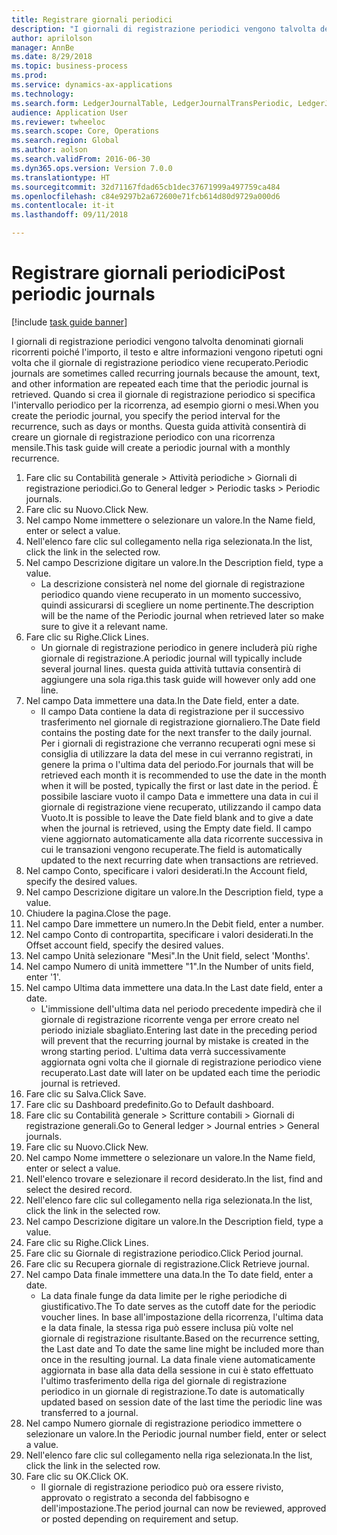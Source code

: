 ```yaml
--- 
title: Registrare giornali periodici
description: "I giornali di registrazione periodici vengono talvolta denominati giornali ricorrenti poiché l'importo, il testo e altre informazioni vengono ripetuti ogni volta che il giornale di registrazione periodico viene recuperato."
author: aprilolson
manager: AnnBe
ms.date: 8/29/2018
ms.topic: business-process
ms.prod: 
ms.service: dynamics-ax-applications
ms.technology: 
ms.search.form: LedgerJournalTable, LedgerJournalTransPeriodic, LedgerJournalTransDaily
audience: Application User
ms.reviewer: twheeloc
ms.search.scope: Core, Operations
ms.search.region: Global
ms.author: aolson
ms.search.validFrom: 2016-06-30
ms.dyn365.ops.version: Version 7.0.0
ms.translationtype: HT
ms.sourcegitcommit: 32d71167fdad65cb1dec37671999a497759ca484
ms.openlocfilehash: c84e9297b2a672600e71fcb614d80d9729a000d6
ms.contentlocale: it-it
ms.lasthandoff: 09/11/2018

---
```

# <a name="post-periodic-journals"></a><span data-ttu-id="a4a48-103">Registrare giornali periodici</span><span class="sxs-lookup"><span data-stu-id="a4a48-103">Post periodic journals</span></span>

[!include [task guide banner](../../includes/task-guide-banner.md)]

<span data-ttu-id="a4a48-104">I giornali di registrazione periodici vengono talvolta denominati giornali ricorrenti poiché l'importo, il testo e altre informazioni vengono ripetuti ogni volta che il giornale di registrazione periodico viene recuperato.</span><span class="sxs-lookup"><span data-stu-id="a4a48-104">Periodic journals are sometimes called recurring journals because the amount, text, and other information are repeated each time that the periodic journal is retrieved.</span></span> <span data-ttu-id="a4a48-105">Quando si crea il giornale di registrazione periodico si specifica l'intervallo periodico per la ricorrenza, ad esempio giorni o mesi.</span><span class="sxs-lookup"><span data-stu-id="a4a48-105">When you create the periodic journal, you specify the period interval for the recurrence, such as days or months.</span></span> <span data-ttu-id="a4a48-106">Questa guida attività consentirà di creare un giornale di registrazione periodico con una ricorrenza mensile.</span><span class="sxs-lookup"><span data-stu-id="a4a48-106">This task guide will create a periodic journal with a monthly recurrence.</span></span>



1. <span data-ttu-id="a4a48-107">Fare clic su Contabilità generale > Attività periodiche > Giornali di registrazione periodici.</span><span class="sxs-lookup"><span data-stu-id="a4a48-107">Go to General ledger > Periodic tasks > Periodic journals.</span></span>
2. <span data-ttu-id="a4a48-108">Fare clic su Nuovo.</span><span class="sxs-lookup"><span data-stu-id="a4a48-108">Click New.</span></span>
3. <span data-ttu-id="a4a48-109">Nel campo Nome immettere o selezionare un valore.</span><span class="sxs-lookup"><span data-stu-id="a4a48-109">In the Name field, enter or select a value.</span></span>
4. <span data-ttu-id="a4a48-110">Nell'elenco fare clic sul collegamento nella riga selezionata.</span><span class="sxs-lookup"><span data-stu-id="a4a48-110">In the list, click the link in the selected row.</span></span>
5. <span data-ttu-id="a4a48-111">Nel campo Descrizione digitare un valore.</span><span class="sxs-lookup"><span data-stu-id="a4a48-111">In the Description field, type a value.</span></span>
    * <span data-ttu-id="a4a48-112">La descrizione consisterà nel nome del giornale di registrazione periodico quando viene recuperato in un momento successivo, quindi assicurarsi di scegliere un nome pertinente.</span><span class="sxs-lookup"><span data-stu-id="a4a48-112">The description will be the name of the Periodic journal when retrieved later so make sure to give it a relevant name.</span></span>  
6. <span data-ttu-id="a4a48-113">Fare clic su Righe.</span><span class="sxs-lookup"><span data-stu-id="a4a48-113">Click Lines.</span></span>
    * <span data-ttu-id="a4a48-114">Un giornale di registrazione periodico in genere includerà più righe giornale di registrazione.</span><span class="sxs-lookup"><span data-stu-id="a4a48-114">A periodic journal will typically include several journal lines.</span></span> <span data-ttu-id="a4a48-115">questa guida attività tuttavia consentirà di aggiungere una sola riga.</span><span class="sxs-lookup"><span data-stu-id="a4a48-115">this task guide will however only add one line.</span></span>  
7. <span data-ttu-id="a4a48-116">Nel campo Data immettere una data.</span><span class="sxs-lookup"><span data-stu-id="a4a48-116">In the Date field, enter a date.</span></span>
    * <span data-ttu-id="a4a48-117">Il campo Data contiene la data di registrazione per il successivo trasferimento nel giornale di registrazione giornaliero.</span><span class="sxs-lookup"><span data-stu-id="a4a48-117">The Date field contains the posting date for the next transfer to the daily journal.</span></span> <span data-ttu-id="a4a48-118">Per i giornali di registrazione che verranno recuperati ogni mese si consiglia di utilizzare la data del mese in cui verranno registrati, in genere la prima o l'ultima data del periodo.</span><span class="sxs-lookup"><span data-stu-id="a4a48-118">For journals that will be retrieved each month it is recommended to use the date in the month when it will be posted, typically the first or last date in the period.</span></span> <span data-ttu-id="a4a48-119">È possibile lasciare vuoto il campo Data e immettere una data in cui il giornale di registrazione viene recuperato, utilizzando il campo data Vuoto.</span><span class="sxs-lookup"><span data-stu-id="a4a48-119">It is possible to leave the Date field blank and to give a date when the journal is retrieved, using the Empty date field.</span></span>    <span data-ttu-id="a4a48-120">Il campo viene aggiornato automaticamente alla data ricorrente successiva in cui le transazioni vengono recuperate.</span><span class="sxs-lookup"><span data-stu-id="a4a48-120">The field is automatically updated to the next recurring date when transactions are retrieved.</span></span>  
8. <span data-ttu-id="a4a48-121">Nel campo Conto, specificare i valori desiderati.</span><span class="sxs-lookup"><span data-stu-id="a4a48-121">In the Account field, specify the desired values.</span></span>
9. <span data-ttu-id="a4a48-122">Nel campo Descrizione digitare un valore.</span><span class="sxs-lookup"><span data-stu-id="a4a48-122">In the Description field, type a value.</span></span>
10. <span data-ttu-id="a4a48-123">Chiudere la pagina.</span><span class="sxs-lookup"><span data-stu-id="a4a48-123">Close the page.</span></span>
11. <span data-ttu-id="a4a48-124">Nel campo Dare immettere un numero.</span><span class="sxs-lookup"><span data-stu-id="a4a48-124">In the Debit field, enter a number.</span></span>
12. <span data-ttu-id="a4a48-125">Nel campo Conto di contropartita, specificare i valori desiderati.</span><span class="sxs-lookup"><span data-stu-id="a4a48-125">In the Offset account field, specify the desired values.</span></span>
13. <span data-ttu-id="a4a48-126">Nel campo Unità selezionare "Mesi".</span><span class="sxs-lookup"><span data-stu-id="a4a48-126">In the Unit field, select 'Months'.</span></span>
14. <span data-ttu-id="a4a48-127">Nel campo Numero di unità immettere "1".</span><span class="sxs-lookup"><span data-stu-id="a4a48-127">In the Number of units field, enter '1'.</span></span>
15. <span data-ttu-id="a4a48-128">Nel campo Ultima data immettere una data.</span><span class="sxs-lookup"><span data-stu-id="a4a48-128">In the Last date field, enter a date.</span></span>
    * <span data-ttu-id="a4a48-129">L'immissione dell'ultima data nel periodo precedente impedirà che il giornale di registrazione ricorrente venga per errore creato nel periodo iniziale sbagliato.</span><span class="sxs-lookup"><span data-stu-id="a4a48-129">Entering last date in the preceding period will prevent that the recurring journal by mistake is created in the wrong starting period.</span></span> <span data-ttu-id="a4a48-130">L'ultima data verrà successivamente aggiornata ogni volta che il giornale di registrazione periodico viene recuperato.</span><span class="sxs-lookup"><span data-stu-id="a4a48-130">Last date will later on be updated each time the periodic journal is retrieved.</span></span>  
16. <span data-ttu-id="a4a48-131">Fare clic su Salva.</span><span class="sxs-lookup"><span data-stu-id="a4a48-131">Click Save.</span></span>
17. <span data-ttu-id="a4a48-132">Fare clic su Dashboard predefinito.</span><span class="sxs-lookup"><span data-stu-id="a4a48-132">Go to Default dashboard.</span></span>
18. <span data-ttu-id="a4a48-133">Fare clic su Contabilità generale > Scritture contabili > Giornali di registrazione generali.</span><span class="sxs-lookup"><span data-stu-id="a4a48-133">Go to General ledger > Journal entries > General journals.</span></span>
19. <span data-ttu-id="a4a48-134">Fare clic su Nuovo.</span><span class="sxs-lookup"><span data-stu-id="a4a48-134">Click New.</span></span>
20. <span data-ttu-id="a4a48-135">Nel campo Nome immettere o selezionare un valore.</span><span class="sxs-lookup"><span data-stu-id="a4a48-135">In the Name field, enter or select a value.</span></span>
21. <span data-ttu-id="a4a48-136">Nell'elenco trovare e selezionare il record desiderato.</span><span class="sxs-lookup"><span data-stu-id="a4a48-136">In the list, find and select the desired record.</span></span>
22. <span data-ttu-id="a4a48-137">Nell'elenco fare clic sul collegamento nella riga selezionata.</span><span class="sxs-lookup"><span data-stu-id="a4a48-137">In the list, click the link in the selected row.</span></span>
23. <span data-ttu-id="a4a48-138">Nel campo Descrizione digitare un valore.</span><span class="sxs-lookup"><span data-stu-id="a4a48-138">In the Description field, type a value.</span></span>
24. <span data-ttu-id="a4a48-139">Fare clic su Righe.</span><span class="sxs-lookup"><span data-stu-id="a4a48-139">Click Lines.</span></span>
25. <span data-ttu-id="a4a48-140">Fare clic su Giornale di registrazione periodico.</span><span class="sxs-lookup"><span data-stu-id="a4a48-140">Click Period journal.</span></span>
26. <span data-ttu-id="a4a48-141">Fare clic su Recupera giornale di registrazione.</span><span class="sxs-lookup"><span data-stu-id="a4a48-141">Click Retrieve journal.</span></span>
27. <span data-ttu-id="a4a48-142">Nel campo Data finale immettere una data.</span><span class="sxs-lookup"><span data-stu-id="a4a48-142">In the To date field, enter a date.</span></span>
    * <span data-ttu-id="a4a48-143">La data finale funge da data limite per le righe periodiche di giustificativo.</span><span class="sxs-lookup"><span data-stu-id="a4a48-143">The To date serves as the cutoff date for the periodic voucher lines.</span></span> <span data-ttu-id="a4a48-144">In base all'impostazione della ricorrenza, l'ultima data e la data finale, la stessa riga può essere inclusa più volte nel giornale di registrazione risultante.</span><span class="sxs-lookup"><span data-stu-id="a4a48-144">Based on the recurrence setting, the Last date and To date the same line might be included more than once in the resulting journal.</span></span> <span data-ttu-id="a4a48-145">La data finale viene automaticamente aggiornata in base alla data della sessione in cui è stato effettuato l'ultimo trasferimento della riga del giornale di registrazione periodico in un giornale di registrazione.</span><span class="sxs-lookup"><span data-stu-id="a4a48-145">To date is automatically updated based on  session date of the last time the periodic line was transferred to a journal.</span></span>  
28. <span data-ttu-id="a4a48-146">Nel campo Numero giornale di registrazione periodico immettere o selezionare un valore.</span><span class="sxs-lookup"><span data-stu-id="a4a48-146">In the Periodic journal number field, enter or select a value.</span></span>
29. <span data-ttu-id="a4a48-147">Nell'elenco fare clic sul collegamento nella riga selezionata.</span><span class="sxs-lookup"><span data-stu-id="a4a48-147">In the list, click the link in the selected row.</span></span>
30. <span data-ttu-id="a4a48-148">Fare clic su OK.</span><span class="sxs-lookup"><span data-stu-id="a4a48-148">Click OK.</span></span>
    * <span data-ttu-id="a4a48-149">Il giornale di registrazione periodico può ora essere rivisto, approvato o registrato a seconda del fabbisogno e dell'impostazione.</span><span class="sxs-lookup"><span data-stu-id="a4a48-149">The period journal can now be reviewed, approved or posted depending on requirement and setup.</span></span>  


